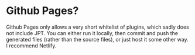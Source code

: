 # Github Pages?

  Github Pages only allows a very short whitelist of plugins, which sadly does not include JPT. You
  can either run it locally, then commit and push the generated files (rather than the source
  files), or just host it some other way. I recommend Netlify.

